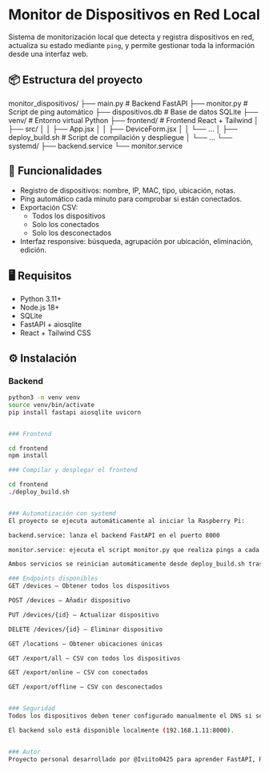 # Monitor de Dispositivos en Red Local

Sistema de monitorización local que detecta y registra dispositivos en red, actualiza su estado mediante `ping`, y permite gestionar toda la información desde una interfaz web.

## 📦 Estructura del proyecto

monitor_dispositivos/
├── main.py # Backend FastAPI
├── monitor.py # Script de ping automático
├── dispositivos.db # Base de datos SQLite
├── venv/ # Entorno virtual Python
├── frontend/ # Frontend React + Tailwind
│ ├── src/
│ │ ├── App.jsx
│ │ ├── DeviceForm.jsx
│ │ └── ...
│ ├── deploy_build.sh # Script de compilación y despliegue
│ └── ...
└── systemd/
├── backend.service
└── monitor.service


## 🚀 Funcionalidades

- Registro de dispositivos: nombre, IP, MAC, tipo, ubicación, notas.
- Ping automático cada minuto para comprobar si están conectados.
- Exportación CSV:
  - Todos los dispositivos
  - Solo los conectados
  - Solo los desconectados
- Interfaz responsive: búsqueda, agrupación por ubicación, eliminación, edición.

## 🖥️ Requisitos

- Python 3.11+
- Node.js 18+
- SQLite
- FastAPI + aiosqlite
- React + Tailwind CSS

## ⚙️ Instalación

### Backend

```bash
python3 -m venv venv
source venv/bin/activate
pip install fastapi aiosqlite uvicorn


### Frontend

cd frontend
npm install

### Compilar y desplegar el frontend

cd frontend
./deploy_build.sh


### Automatización con systemd
El proyecto se ejecuta automáticamente al iniciar la Raspberry Pi:

backend.service: lanza el backend FastAPI en el puerto 8000

monitor.service: ejecuta el script monitor.py que realiza pings a cada IP

Ambos servicios se reinician automáticamente desde deploy_build.sh tras cada despliegue.

### Endpoints disponibles
GET /devices — Obtener todos los dispositivos

POST /devices — Añadir dispositivo

PUT /devices/{id} — Actualizar dispositivo

DELETE /devices/{id} — Eliminar dispositivo

GET /locations — Obtener ubicaciones únicas

GET /export/all — CSV con todos los dispositivos

GET /export/online — CSV con conectados

GET /export/offline — CSV con desconectados


### Seguridad
Todos los dispositivos deben tener configurado manualmente el DNS si se desea usar un bloqueador como Pi-hole.

El backend solo está disponible localmente (192.168.1.11:8000).


### Autor
Proyecto personal desarrollado por @Iviito0425 para aprender FastAPI, React y automatización en Raspberry Pi.
